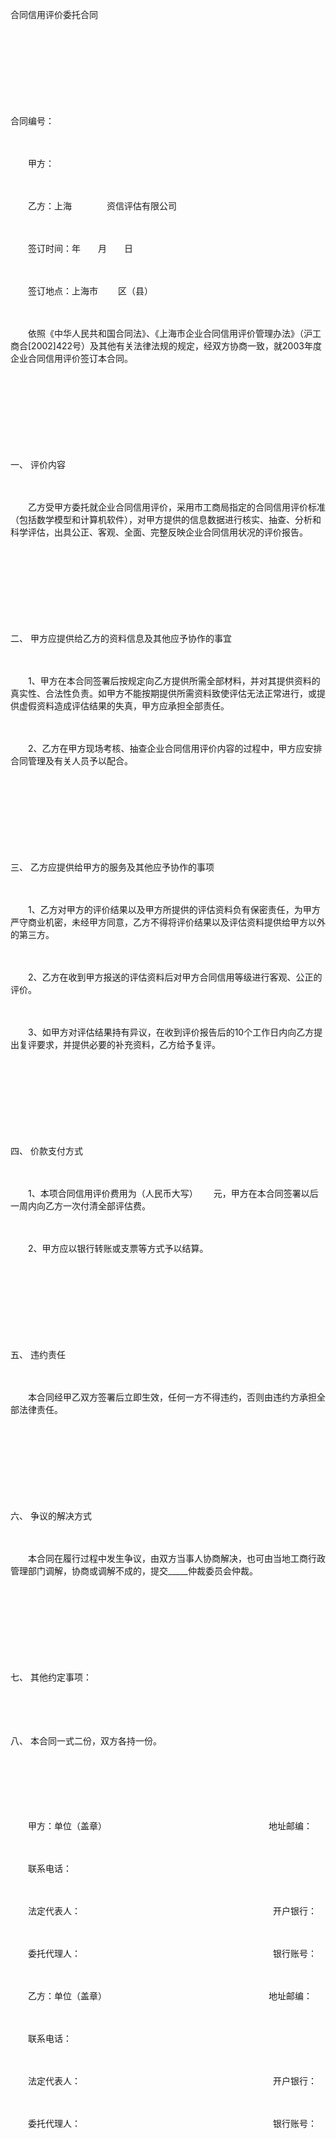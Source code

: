 



合同信用评价委托合同



 

　　

　　

　　

　　


 合同编号：



　　

　　甲方：

　　

　　乙方：上海　　　　资信评估有限公司

　　

　　签订时间：年　　月　　日

　　

　　签订地点：上海市　　 区（县）　　

　　

　　依照《中华人民共和国合同法》、《上海市企业合同信用评价管理办法》（沪工商合[2002]422号）及其他有关法律法规的规定，经双方协商一致，就2003年度企业合同信用评价签订本合同。

　　

　　

　　

　　

一、
评价内容

　　

　　乙方受甲方委托就企业合同信用评价，采用市工商局指定的合同信用评价标准（包括数学模型和计算机软件），对甲方提供的信息数据进行核实、抽查、分析和科学评估，出具公正、客观、全面、完整反映企业合同信用状况的评价报告。

　　

　　

　　

　　

二、
甲方应提供给乙方的资料信息及其他应予协作的事宜

　　

　　1、甲方在本合同签署后按规定向乙方提供所需全部材料，并对其提供资料的真实性、合法性负责。如甲方不能按期提供所需资料致使评估无法正常进行，或提供虚假资料造成评估结果的失真，甲方应承担全部责任。

　　

　　2、乙方在甲方现场考核、抽查企业合同信用评价内容的过程中，甲方应安排合同管理及有关人员予以配合。

　　

　　

　　

　　

三、
乙方应提供给甲方的服务及其他应予协作的事项

　　

　　1、乙方对甲方的评价结果以及甲方所提供的评估资料负有保密责任，为甲方严守商业机密，未经甲方同意，乙方不得将评价结果以及评估资料提供给甲方以外的第三方。

　　

　　2、乙方在收到甲方报送的评估资料后对甲方合同信用等级进行客观、公正的评价。

　　

　　3、如甲方对评估结果持有异议，在收到评价报告后的10个工作日内向乙方提出复评要求，并提供必要的补充资料，乙方给予复评。

　　

　　

　　

　　

四、
价款支付方式

　　

　　1、本项合同信用评价费用为（人民币大写）　　 元，甲方在本合同签署以后一周内向乙方一次付清全部评估费。

　　

　　2、甲方应以银行转账或支票等方式予以结算。

　　

　　

　　

　　

五、
违约责任

　　

　　本合同经甲乙双方签署后立即生效，任何一方不得违约，否则由违约方承担全部法律责任。

　　

　　

　　

　　

六、
争议的解决方式

　　

　　本合同在履行过程中发生争议，由双方当事人协商解决，也可由当地工商行政管理部门调解，协商或调解不成的，提交_____仲裁委员会仲裁。

　　

　　

　　

　　

七、
其他约定事项：

　　

　　

八、
本合同一式二份，双方各持一份。

　　

　　　　

　　

　　甲方：单位（盖章）　　　　　　　　　　　　　　　　　　　地址邮编：

　　

　　联系电话：

　　

　　法定代表人：　　　　　　　　　　　　　　　　　　　　　　开户银行：

　　

　　委托代理人：　　　　　　　　　　　　　　　　　　　　　　银行账号：　　

　　

　　乙方：单位（盖章）　　　　　　　　　　　　　　　　　　　地址邮编：

　　

　　联系电话：

　　

　　法定代表人：　　　　　　　　　　　　　　　　　　　　　　开户银行：

　　

　　委托代理人：　　　　　　　　　　　　　　　　　　　　　　银行账号：

　　

　　